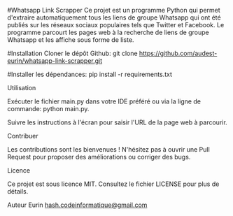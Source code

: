 #Whatsapp Link Scrapper
Ce projet est un programme Python qui permet d'extraire automatiquement tous les liens de groupe Whatsapp qui ont été publiés sur les réseaux sociaux populaires tels que Twitter et Facebook. Le programme parcourt les pages web à la recherche de liens de groupe Whatsapp et les affiche sous forme de liste.

#Installation
  Cloner le dépôt Github: git clone https://github.com/audest-eurin/whatsapp-link-scrapper.git

#Installer les dépendances: pip install -r requirements.txt

Utilisation

Exécuter le fichier main.py dans votre IDE préféré ou via la ligne de commande: python main.py.

Suivre les instructions à l'écran pour saisir l'URL de la page web à parcourir.

Contribuer

Les contributions sont les bienvenues ! N'hésitez pas à ouvrir une Pull Request pour proposer des améliorations ou corriger des bugs.

Licence

Ce projet est sous licence MIT. Consultez le fichier LICENSE pour plus de détails.

Auteur
Eurin hash.codeinformatique@gmail.com
